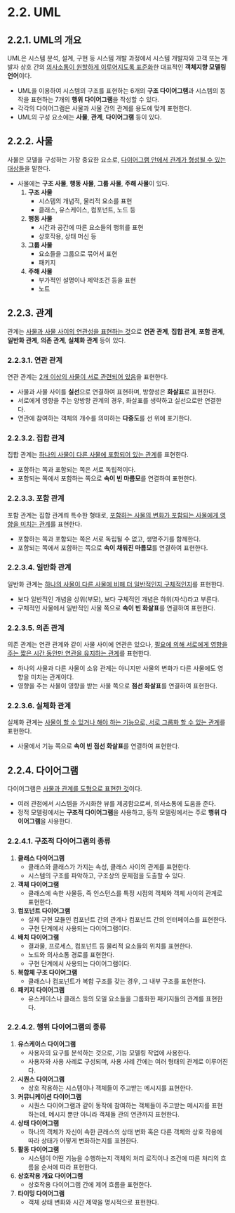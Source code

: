 # 2.2. UML

## 2.2.1. UML의 개요
UML은 시스템 분석, 설계, 구현 등 시스템 개발 과정에서 시스템 개발자와 고객 또는 개발자 상호 간의 <U>의사소통이 원할하게 이루어지도록 표준화</U>한 대표적인 **객체지향 모델링 언어**이다.
- UML을 이용하여 시스템의 구조를 표현하는 6개의 **구조 다이어그램**과 시스템의 동작을 표현하는 7개의 **행위 다이어그램**을 작성할 수 있다.
- 각각의 다이어그램은 사물과 사물 간의 관계를 용도에 맞게 표현한다.
- UML의 구성 요소에는 **사물**, **관계**, **다이어그램** 등이 있다.

## 2.2.2. 사물
사물은 모델을 구성하는 가장 중요한 요소로, <U>다이어그램 안에서 관계가 형성될 수 있는 대상들</u>을 말한다.
- 사물에는 **구조 사물**, **행동 사물**, **그룹 사물**, **주해 사물**이 있다.
  1. **구조 사물**
     -  시스템의 개념적, 물리적 요소를 표현
     -  클래스, 유스케이스, 컴포넌트, 노드 등
  2. **행동 사물**
     - 시간과 공간에 따른 요소들의 행위를 표현
     - 상호작용, 상태 머신 등
  3. **그룹 사물**
     - 요소들을 그룹으로 묶어서 표현
     - 패키지
  4. **주해 사물**
     - 부가적인 설명이나 제약조건 등을 표현
     - 노트

## 2.2.3. 관계
관계는 <u>사물과 사물 사이의 연관성을 표현하는 것</u>으로 **연관 관계**, **집합 관계**, **포함 관계**, **일반화 관계**, **의존 관계**, **실체화 관계** 등이 있다.

### 2.2.3.1. **연관 관계**
연관 관계는 <u>2개 이상의 사물이 서로 관련되어 있음</u>을 표현한다.
- 사물과 사물 사이를 **실선**으로 연결하여 표현하며, 방향성은 **화살표**로 표현한다.
- 서로에게 영향을 주는 양방향 관계의 경우, 화살표를 생략하고 실선으로만 연결한다.
- 연관에 참여하는 객체의 개수를 의미하는 **다중도**를 선 위에 표기한다.

### 2.2.3.2. **집합 관계**
집합 관계는 <u>하나의 사물이 다른 사물에 포함되어 있는 관계</u>를 표현한다.
- 포함하는 쪽과 포함되는 쪽은 서로 독립적이다.
- 포함되는 쪽에서 포함하는 쪽으로 **속이 빈 마름모**를 연결하여 표현한다.

### 2.2.3.3. **포함 관계**
포함 관계는 집합 관계릐 특수한 형태로, <u>포함하는 사물의 변화가 포함되는 사물에게 영향을 미치는 관계</u>를 표현한다.
- 포함하는 쪽과 포함되는 쪽은 서로 독립될 수 없고, 생명주기를 함께한다.
- 포함되는 쪽에서 포함하는 쪽으로 **속이 채워진 마름모**를 연결하여 표현한다.

### 2.2.3.4. **일반화 관계**
일반화 관계는 <u>하나의 사물이 다른 사물에 비해 더 일반적인지 구체적인지</u>를 표현한다.
- 보다 일반적인 개념을 상위(부모), 보다 구체적인 개념은 하위(자식)라고 부른다.
- 구체적인 사물에서 일반적인 사물 쪽으로 **속이 빈 화살표**를 연결하여 표현한다.

### 2.2.3.5. **의존 관계**
의존 관계는 연관 관계와 같이 사물 사이에 연관은 있으나, <u>필요에 의해 서로에게 영향을 주는 짧은 시간 동안만 연관을 유지하는 관계</u>를 표현한다.
- 하나의 사물과 다른 사물이 소유 관계는 아니지만 사물의 변화가 다른 사물에도 영향을 미치는 관계이다.
- 영향을 주는 사물이 영향을 받는 사물 쪽으로 **점선 화살표**를 연결하여 표현한다.

### 2.2.3.6. **실체화 관계**
실체화 관계는 <u>사물이 할 수 있거나 해야 하는 기능으로, 서로 그룹화 할 수 있는 관계</u>를 표현한다.
- 사물에서 기능 쪽으로 **속이 빈 점선 화살표**를 연결하여 표현한다.

## 2.2.4. 다이어그램
다이어그램은 <U>사물과 관계를 도형으로 표현한 것</u>이다.
- 여러 관점에서 시스템을 가시화한 뷰를 제공함으로써, 의사소통에 도움을 준다.
- 정적 모델링에서는 **구조적 다이어그램**을 사용하고, 동적 모델링에서는 주로 **행위 다이어그램**을 사용한다.

### 2.2.4.1. **구조적 다이어그램**의 종류
1. **클래스 다이어그램**
   - 클래스와 클래스가 가지는 속성, 클래스 사이의 관계를 표현한다.
   - 시스템의 구조를 파악하고, 구조상의 문제점을 도출할 수 있다.
2. **객체 다이어그램**
   - 클래스에 속한 사물등, 즉 인스턴스를 특정 시점의 객체와 객체 사이의 관계로 표현한다.
3. **컴포넌트 다이어그램**
   - 실제 구현 모듈인 컴포넌트 간의 관계나 컴포넌트 간의 인터페이스를 표현한다.
   - 구현 단계에서 사용되는 다이어그램이다.
4. **배치 다이어그램**
   - 결과물, 프로세스, 컴포넌트 등 물리적 요소들의 위치를 표현한다.
   - 노드와 의사소통 경로를 표현한다.
   - 구현 단계에서 사용되는 다이어그램이다.
5. **복합체 구조 다이어그램**
   - 클래스나 컴포넌트가 복합 구조를 갖는 경우, 그 내부 구조를 표현한다.
6. **패키지 다이어그램**
   - 유스케이스나 클래스 등의 모델 요소들을 그룹화한 패키지들의 관계를 표현한다.

### 2.2.4.2. **행위 다이어그램**의 종류
1. **유스케이스 다이어그램**
   - 사용자의 요구를 분석하는 것으로, 기능 모델링 작업에 사용한다.
   - 사용자와 사용 사례로 구성되며, 사용 사례 간에는 여러 형태의 관계로 이루어진다.
2. **시퀀스 다이어그램**
   - 상호 작용하는 시스템이나 객체들이 주고받는 메시지를 표현한다.
3. **커뮤니케이션 다이어그램**
   - 시퀀스 다이어그램과 같이 동작에 참여하는 객체들이 주고받는 메시지를 표현하는데, 메시지 뿐만 아니라 객체들 관의 연관까지 표현한다.
4. **상태 다이어그램**
   - 하나의 객체가 자신이 속한 큰래스의 상태 변화 혹은 다른 객체와 상호 작용에 따라 상태가 어떻게 변화하는지를 표현한다.
5. **활동 다이어그램**
   - 시스템이 어떤 기능을 수행하는지 객체의 처리 로직이나 조건에 따른 처리의 흐름을 순서에 따라 표현한다.
6. **상호작용 개요 다이어그램**
   - 상호작용 다이어그램 간에 제어 흐름을 표현한다.
7. **타이밍 다이어그램**
   - 객체 상태 변화와 시간 제약을 명시적으로 표현한다.
